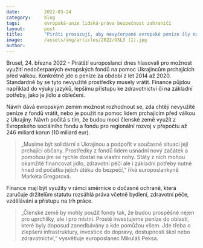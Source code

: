 ```yaml
---
date:         2022-03-24
category:     blog
tags:         evropská-unie lidská-práva bezpečnost zahraničí
layout:       post
title:        "Piráti prosazují, aby nevyčerpané evropské peníze šly na další pomoc Ukrajincům"
image:        /assets/img/articles/2022/GSL3 (1).jpg
author:       
---
```


Brusel, 24. března 2022 - Pirátští europoslanci dnes hlasovali pro možnost využití nedočerpaných evropských fondů na pomoc Ukrajincům prchajících před válkou. Konkrétně jde o peníze za období z let 2014 až 2020. Standardně by se tyto nevyužité prostředky musely vrátit. Finance půjdou například do výuky jazyků, lepšímu přístupu ke zdravotnictví či na základní potřeby, jako je jídlo a oblečení. 

Návrh dává evropským zemím možnost rozhodnout se, zda chtějí nevyužité peníze z fondů vrátit, nebo je použít na pomoc lidem prchajícím před válkou z Ukrajiny. Návrh počítá s tím, že budou moci členské země využít z Evropského sociálního fondu a fondu pro regionální rozvoj v přepočtu až 246 miliard korun (10 miliard eur).

> „Musíme být solidární s Ukrajinou a podpořit v současné situaci její prchající občany. Prostředky z fondů lidem usnadní nový začátek a pomohou jim se rychle dostat na vlastní nohy. Státy z nich mohou okamžitě financovat jídlo, zdravotní péči ale i základní potřeby nutné hned od počátku jejich útěku do bezpečí,“ říká europoslankyně Markéta Gregorová.

Finance mají být využity v rámci směrnice o dočasné ochraně, která zaručuje držitelům statutu rozsáhlá práva včetně bydlení, zdravotní péče, vzdělávání a přístupu na trh práce. 

> „Členské země by mohly použít fondy tak, že budou prospěšné nejen pro uprchlíky, ale i pro místní. Prostě investujeme peníze do oblastí, které byly doposud zanedbávány a kde pomůžou všem. Jde třeba o zlepšení infrastruktury, investice do dopravy, dostupnosti škol nebo zdravotnictví,“ vysvětluje europoslanec Mikuláš Peksa.
